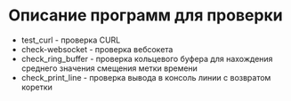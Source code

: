 # Описание программ для проверки

* test_curl - проверка CURL
* check-websocket - проверка вебсокета
* check_ring_buffer - проверка кольцевого буфера для нахождения среднего значения смещения метки времени
* check_print_line - проверка вывода в консоль линии с возвратом коретки

